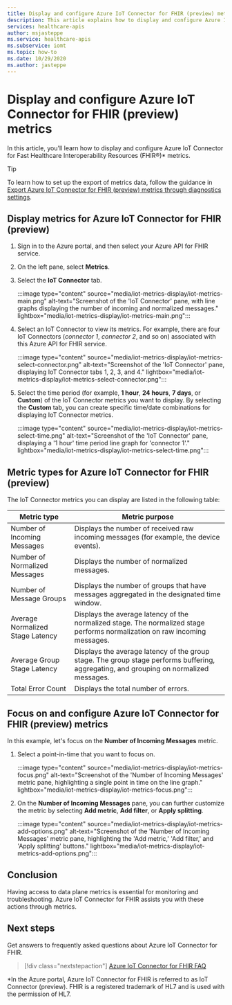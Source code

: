 ```yaml
---
title: Display and configure Azure IoT Connector for FHIR (preview) metrics
description: This article explains how to display and configure Azure IoT Connector for FHIR (preview) metrics.
services: healthcare-apis
author: msjasteppe
ms.service: healthcare-apis
ms.subservice: iomt
ms.topic: how-to
ms.date: 10/29/2020
ms.author: jasteppe
---
```


# Display and configure Azure IoT Connector for FHIR (preview) metrics 

In this article, you'll learn how to display and configure Azure IoT Connector for Fast Healthcare Interoperability Resources (FHIR&#174;)* metrics.

> [!TIP]
> To learn how to set up the export of metrics data, follow the guidance in [Export Azure IoT Connector for FHIR (preview) metrics through diagnostics settings](./iot-metrics-diagnostics-export.md).

## Display metrics for Azure IoT Connector for FHIR (preview)

1. Sign in to the Azure portal, and then select your Azure API for FHIR service. 

2. On the left pane, select **Metrics**. 

3. Select the **IoT Connector** tab.

   :::image type="content" source="media/iot-metrics-display/iot-metrics-main.png" alt-text="Screenshot of the 'IoT Connector' pane, with line graphs displaying the number of incoming and normalized messages." lightbox="media/iot-metrics-display/iot-metrics-main.png"::: 

4. Select an IoT Connector to view its metrics. For example, there are four IoT Connectors (*connector 1*, *connector 2*, and so on) associated with this Azure API for FHIR service.

   :::image type="content" source="media/iot-metrics-display/iot-metrics-select-connector.png" alt-text="Screenshot of the 'IoT Connector' pane, displaying IoT Connector tabs 1, 2, 3, and 4." lightbox="media/iot-metrics-display/iot-metrics-select-connector.png"::: 

5. Select the time period (for example, **1 hour**, **24 hours**, **7 days**, or **Custom**) of the IoT Connector metrics you want to display. By selecting the **Custom** tab, you can create specific time/date combinations for displaying IoT Connector metrics.

   :::image type="content" source="media/iot-metrics-display/iot-metrics-select-time.png" alt-text="Screenshot of the 'IoT Connector' pane, displaying a '1 hour' time period line graph for 'connector 1'." lightbox="media/iot-metrics-display/iot-metrics-select-time.png"::: 
 
## Metric types for Azure IoT Connector for FHIR (preview) 

The IoT Connector metrics you can display are listed in the following table:

|Metric type|Metric purpose| 
|-----------|--------------|
|Number of Incoming Messages|Displays the number of received raw incoming messages (for example, the device events).|
|Number of Normalized Messages|Displays the number of normalized messages.|
|Number of Message Groups|Displays the number of groups that have messages aggregated in the designated time window.|
|Average Normalized Stage Latency|Displays the average latency of the normalized stage. The normalized stage performs normalization on raw incoming messages.|
|Average Group Stage Latency|Displays the average latency of the group stage. The group stage performs buffering, aggregating, and grouping on normalized messages.| 
|Total Error Count|Displays the total number of errors.| 

## Focus on and configure Azure IoT Connector for FHIR (preview) metrics

In this example, let's focus on the **Number of Incoming Messages** metric.

1. Select a point-in-time that you want to focus on.

   :::image type="content" source="media/iot-metrics-display/iot-metrics-focus.png" alt-text="Screenshot of the 'Number of Incoming Messages' metric pane, highlighting a single point in time on the line graph." lightbox="media/iot-metrics-display/iot-metrics-focus.png"::: 

2. On the **Number of Incoming Messages** pane, you can further customize the metric by selecting **Add metric**, **Add filter**, or **Apply splitting**. 

   :::image type="content" source="media/iot-metrics-display/iot-metrics-add-options.png" alt-text="Screenshot of the 'Number of Incoming Messages' metric pane, highlighting the 'Add metric,' 'Add filter,' and 'Apply splitting' buttons." lightbox="media/iot-metrics-display/iot-metrics-add-options.png"::: 

## Conclusion 
Having access to data plane metrics is essential for monitoring and troubleshooting. Azure IoT Connector for FHIR assists you with these actions through metrics. 

## Next steps

Get answers to frequently asked questions about Azure IoT Connector for FHIR.

>[!div class="nextstepaction"]
>[Azure IoT Connector for FHIR FAQ](fhir-faq.md)

*In the Azure portal, Azure IoT Connector for FHIR is referred to as IoT Connector (preview). FHIR is a registered trademark of HL7 and is used with the permission of HL7. 
